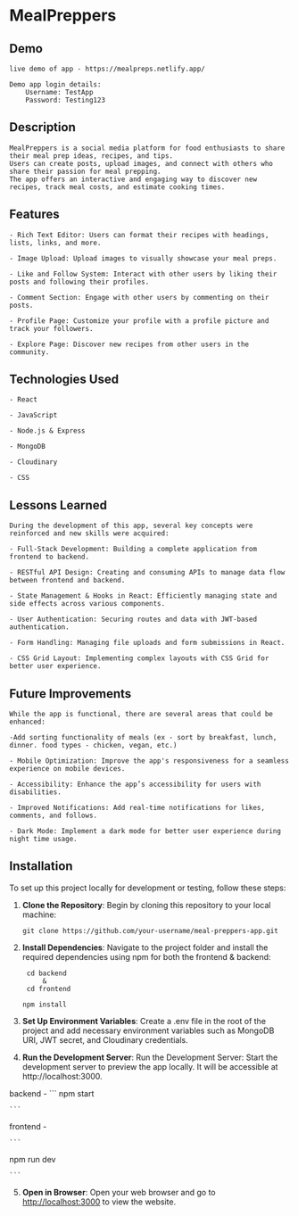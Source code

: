 # MealPreppers

## Demo
    live demo of app - https://mealpreps.netlify.app/ 
    
    Demo app login details:
        Username: TestApp
        Password: Testing123

## Description

    MealPreppers is a social media platform for food enthusiasts to share their meal prep ideas, recipes, and tips. 
    Users can create posts, upload images, and connect with others who share their passion for meal prepping. 
    The app offers an interactive and engaging way to discover new recipes, track meal costs, and estimate cooking times.

## Features
    - Rich Text Editor: Users can format their recipes with headings, lists, links, and more.

    - Image Upload: Upload images to visually showcase your meal preps.

    - Like and Follow System: Interact with other users by liking their posts and following their profiles.

    - Comment Section: Engage with other users by commenting on their posts.

    - Profile Page: Customize your profile with a profile picture and track your followers.

    - Explore Page: Discover new recipes from other users in the community.
    
## Technologies Used
    - React

    - JavaScript

    - Node.js & Express

    - MongoDB

    - Cloudinary

    - CSS

## Lessons Learned
    During the development of this app, several key concepts were reinforced and new skills were acquired:

    - Full-Stack Development: Building a complete application from frontend to backend.

    - RESTful API Design: Creating and consuming APIs to manage data flow between frontend and backend.

    - State Management & Hooks in React: Efficiently managing state and side effects across various components.
   
    - User Authentication: Securing routes and data with JWT-based authentication.

    - Form Handling: Managing file uploads and form submissions in React.

    - CSS Grid Layout: Implementing complex layouts with CSS Grid for better user experience.


## Future Improvements
    While the app is functional, there are several areas that could be enhanced:

    -Add sorting functionality of meals (ex - sort by breakfast, lunch, dinner. food types - chicken, vegan, etc.)

    - Mobile Optimization: Improve the app's responsiveness for a seamless experience on mobile devices.

    - Accessibility: Enhance the app’s accessibility for users with disabilities.

    - Improved Notifications: Add real-time notifications for likes, comments, and follows.

    - Dark Mode: Implement a dark mode for better user experience during night time usage.


## Installation

To set up this project locally for development or testing, follow these steps:

1. **Clone the Repository**: Begin by cloning this repository to your local machine:

   ```
   git clone https://github.com/your-username/meal-preppers-app.git
   
   ```

2. **Install Dependencies**: Navigate to the project folder and install the required dependencies using npm for both the frontend & backend:

   ```
    cd backend
        &
    cd frontend

   npm install

   ```

3. **Set Up Environment Variables**: Create a .env file in the root of the project and add necessary environment variables such as MongoDB URI, JWT secret, and Cloudinary credentials.


4. **Run the Development Server**: Run the Development Server: Start the development server to preview the app locally. It will be accessible at http://localhost:3000.
    
backend - 
    ```
   npm start
   
    ```
frontend - 
    
    ```
   npm run dev
   
    ```

5. **Open in Browser**: Open your web browser and go to [http://localhost:3000](http://localhost:3000) to view the website.
